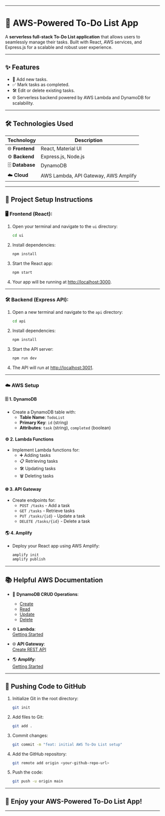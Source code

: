 
---

# 🌟 **AWS-Powered To-Do List App**  

A **serverless full-stack To-Do List application** that allows users to seamlessly manage their tasks. Built with React, AWS services, and Express.js for a scalable and robust user experience.  

---

## ✨ **Features**  
- 📝 Add new tasks.  
- ✅ Mark tasks as completed.  
- 🛠 Edit or delete existing tasks.  
- 🌐 Serverless backend powered by AWS Lambda and DynamoDB for scalability.  

---

## 🛠 **Technologies Used**  

| Technology | Description |
|------------|-------------|
| 🌐 **Frontend**  | React, Material UI |
| ⚙️ **Backend**   | Express.js, Node.js |
| 🗄 **Database**  | DynamoDB |
| ☁️ **Cloud**     | AWS Lambda, API Gateway, AWS Amplify |

---

## 🚀 **Project Setup Instructions**

### 🖥 **Frontend (React):**
1. Open your terminal and navigate to the `ui` directory:  
   ```bash
   cd ui
   ```  
2. Install dependencies:  
   ```bash
   npm install
   ```  
3. Start the React app:  
   ```bash
   npm start
   ```  
4. Your app will be running at [http://localhost:3000](http://localhost:3000).  

---

### 🛠 **Backend (Express API):**
1. Open a new terminal and navigate to the `api` directory:  
   ```bash
   cd api
   ```  
2. Install dependencies:  
   ```bash
   npm install
   ```  
3. Start the API server:  
   ```bash
   npm run dev
   ```  
4. The API will run at [http://localhost:3001](http://localhost:3001).  

---

### ☁️ **AWS Setup**  

#### 🗄 **1. DynamoDB**  
- Create a DynamoDB table with:  
  - **Table Name**: `TodoList`  
  - **Primary Key**: `id` (string)  
  - **Attributes**: `task` (string), `completed` (boolean)  

#### ⚙️ **2. Lambda Functions**  
- Implement Lambda functions for:  
  - ➕ Adding tasks  
  - 📋 Retrieving tasks  
  - 🛠 Updating tasks  
  - 🗑 Deleting tasks  

#### 🌐 **3. API Gateway**  
- Create endpoints for:  
  - `POST /tasks` - Add a task  
  - `GET /tasks` - Retrieve tasks  
  - `PUT /tasks/{id}` - Update a task  
  - `DELETE /tasks/{id}` - Delete a task  

#### 🌎 **4. Amplify**  
- Deploy your React app using AWS Amplify:  
  ```bash
  amplify init
  amplify publish
  ```  

---

## 📚 **Helpful AWS Documentation**  

- 🔧 **DynamoDB CRUD Operations**:  
  - [Create](https://docs.aws.amazon.com/amazondynamodb/latest/developerguide/example_dynamodb_PutItem_section.html)  
  - [Read](https://docs.aws.amazon.com/amazondynamodb/latest/developerguide/example_dynamodb_Scan_section.html)  
  - [Update](https://docs.aws.amazon.com/amazondynamodb/latest/developerguide/example_dynamodb_UpdateItem_section.html)  
  - [Delete](https://docs.aws.amazon.com/amazondynamodb/latest/developerguide/example_dynamodb_DeleteItem_section.html)  

- ⚙️ **Lambda**:  
  [Getting Started](https://docs.aws.amazon.com/lambda/latest/dg/getting-started.html)  

- 🌐 **API Gateway**:  
  [Create REST API](https://docs.aws.amazon.com/apigateway/latest/developerguide/apigateway-rest-api.html)  

- 🌎 **Amplify**:  
  [Getting Started](https://docs.amplify.aws/start/)  

---

## 🧩 **Pushing Code to GitHub**

1. Initialize Git in the root directory:  
   ```bash
   git init
   ```  
2. Add files to Git:  
   ```bash
   git add .
   ```  
3. Commit changes:  
   ```bash
   git commit -m "feat: initial AWS To-Do List setup"
   ```  
4. Add the GitHub repository:  
   ```bash
   git remote add origin <your-github-repo-url>
   ```  
5. Push the code:  
   ```bash
   git push -u origin main
   ```  

---

## 🎉 **Enjoy your AWS-Powered To-Do List App!**  

---
